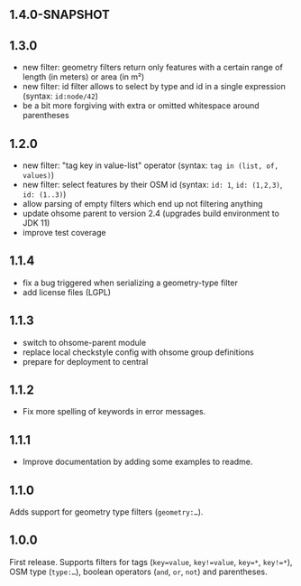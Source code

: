 1.4.0-SNAPSHOT
--------------


1.3.0
-----

* new filter: geometry filters return only features with a certain range of length (in meters) or area (in m²)
* new filter: id filter allows to select by type and id in a single expression (syntax: `id:node/42`)
* be a bit more forgiving with extra or omitted whitespace around parentheses

1.2.0
-----

* new filter: "tag key in value-list" operator (syntax: `tag in (list, of, values)`)
* new filter: select features by their OSM id (syntax: `id: 1`, `id: (1,2,3)`, `id: (1..3)`)
* allow parsing of empty filters which end up not filtering anything
* update ohsome parent to version 2.4 (upgrades build environment to JDK 11)
* improve test coverage

1.1.4
-----

* fix a bug triggered when serializing a geometry-type filter
* add license files (LGPL)

1.1.3
-----

* switch to ohsome-parent module
* replace local checkstyle config with ohsome group definitions
* prepare for deployment to central

1.1.2
-----

* Fix more spelling of keywords in error messages.

1.1.1
-----

* Improve documentation by adding some examples to readme.

1.1.0
-----

Adds support for geometry type filters (`geometry:…`).

1.0.0
-----

First release.
Supports filters for tags (`key=value`, `key!=value`, `key=*`, `key!=*`), OSM type (`type:…`), boolean operators (`and`, `or`, `not`) and parentheses.
